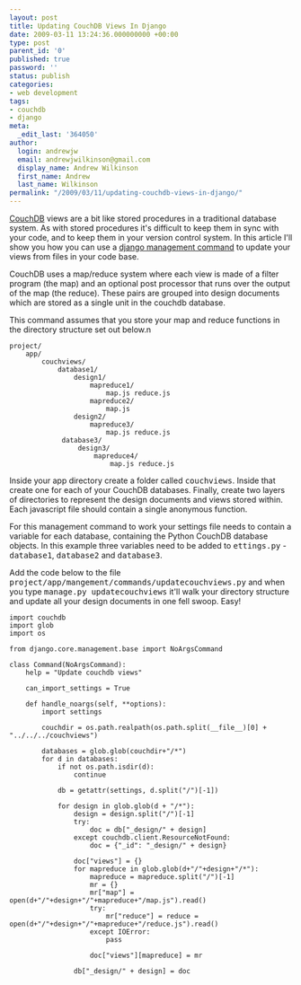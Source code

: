 ```yaml
---
layout: post
title: Updating CouchDB Views In Django
date: 2009-03-11 13:24:36.000000000 +00:00
type: post
parent_id: '0'
published: true
password: ''
status: publish
categories:
- web development
tags:
- couchdb
- django
meta:
  _edit_last: '364050'
author:
  login: andrewjw
  email: andrewjwilkinson@gmail.com
  display_name: Andrew Wilkinson
  first_name: Andrew
  last_name: Wilkinson
permalink: "/2009/03/11/updating-couchdb-views-in-django/"
---
```

<a href="http://couchdb.apache.org/">CouchDB</a> views are a bit like stored procedures in a traditional database system. As with stored procedures it's difficult to keep them in sync with your code, and to keep them in your version control system. In this article I'll show you how you can use a <a href="http://andrewwilkinson.wordpress.com/2009/03/06/creating-django-management-commands/">django management command</a> to update your views from files in your code base.

CouchDB uses a map/reduce system where each view is made of a filter program (the map) and an optional post processor that runs over the output of the map (the reduce). These pairs are grouped into design documents which are stored as a single unit in the couchdb database.

This command assumes that you store your map and reduce functions in the directory structure set out below.n

    project/
        app/
            couchviews/
                database1/
                    design1/
                        mapreduce1/
                            map.js reduce.js
                        mapreduce2/
                            map.js
                    design2/
                        mapreduce3/
                            map.js reduce.js
                 database3/
                     design3/
                         mapreduce4/
                             map.js reduce.js

Inside your app directory create a folder called <tt>couchviews</tt>. Inside that create one for each of your CouchDB databases. Finally, create two layers of directories to represent the design documents and views stored within. Each javascript file should contain a single anonymous function.

For this management command to work your settings file needs to contain a variable for each database, containing the Python CouchDB database objects. In this example three variables need to be added to <tt>ettings.py</tt> - <tt>database1</tt>, <tt>database2</tt> and <tt>database3</tt>.

Add the code below to the file <tt>project/app/mangement/commands/updatecouchviews.py</tt> and when you type <tt>manage.py updatecouchviews</tt> it'll walk your directory structure and update all your design documents in one fell swoop. Easy!

    import couchdb
    import glob
    import os

    from django.core.management.base import NoArgsCommand

    class Command(NoArgsCommand):
        help = "Update couchdb views"

        can_import_settings = True

        def handle_noargs(self, **options):
            import settings

            couchdir = os.path.realpath(os.path.split(__file__)[0] + "../../../couchviews")

            databases = glob.glob(couchdir+"/*")
            for d in databases:
                if not os.path.isdir(d):
                    continue

                db = getattr(settings, d.split("/")[-1])

                for design in glob.glob(d + "/*"):
                    design = design.split("/")[-1]
                    try:
                        doc = db["_design/" + design]
                    except couchdb.client.ResourceNotFound:
                        doc = {"_id": "_design/" + design}

                    doc["views"] = {}
                    for mapreduce in glob.glob(d+"/"+design+"/*"):
                        mapreduce = mapreduce.split("/")[-1]
                        mr = {}
                        mr["map"] = open(d+"/"+design+"/"+mapreduce+"/map.js").read()
                        try:
                            mr["reduce"] = reduce = open(d+"/"+design+"/"+mapreduce+"/reduce.js").read()
                        except IOError:
                            pass

                        doc["views"][mapreduce] = mr

                    db["_design/" + design] = doc

